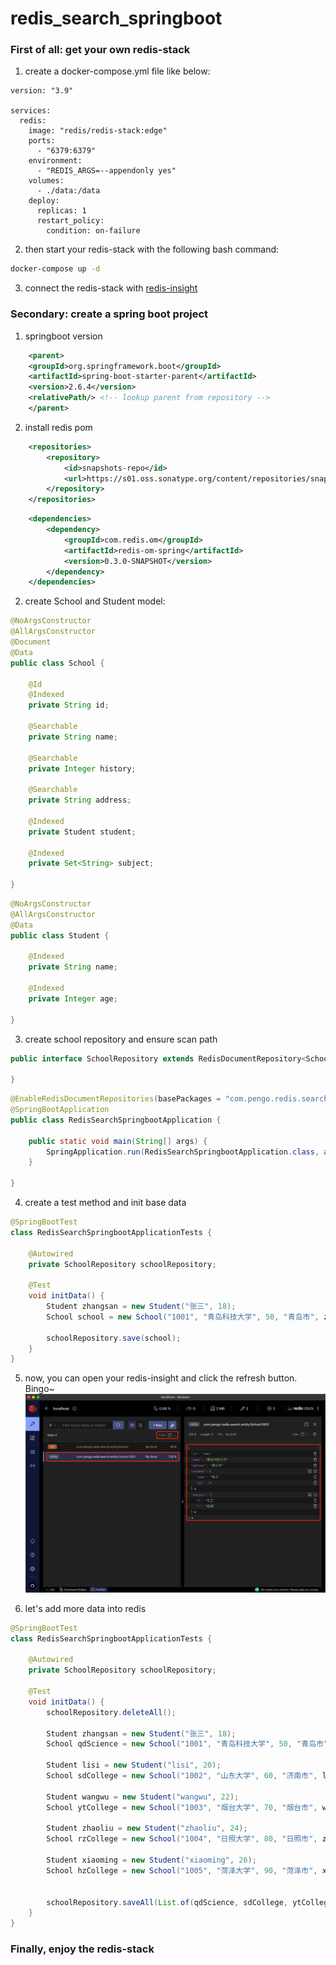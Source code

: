 # redis_search_springboot

### First of all: get your own redis-stack
1. create a docker-compose.yml file like below:
```docker
version: "3.9"

services:
  redis:
    image: "redis/redis-stack:edge"
    ports:
      - "6379:6379"
    environment:
      - "REDIS_ARGS=--appendonly yes"
    volumes:
      - ./data:/data
    deploy:
      replicas: 1
      restart_policy:
        condition: on-failure
```

2. then start your redis-stack with the following bash command:
```bash
docker-compose up -d
```

3. connect the redis-stack with [redis-insight](https://redis.com/redis-enterprise/redis-insight/)

### Secondary: create a spring boot project
1. springboot version
```xml
    <parent>
    <groupId>org.springframework.boot</groupId>
    <artifactId>spring-boot-starter-parent</artifactId>
    <version>2.6.4</version>
    <relativePath/> <!-- lookup parent from repository -->
    </parent> 
```
2. install redis pom
```xml
    <repositories>
        <repository>
            <id>snapshots-repo</id>
            <url>https://s01.oss.sonatype.org/content/repositories/snapshots/</url>
        </repository>
    </repositories>
```
```xml
    <dependencies>
        <dependency>
            <groupId>com.redis.om</groupId>
            <artifactId>redis-om-spring</artifactId>
            <version>0.3.0-SNAPSHOT</version>
        </dependency>
    </dependencies>
```
2. create School and Student model:
```java
@NoArgsConstructor
@AllArgsConstructor
@Document
@Data
public class School {

    @Id
    @Indexed
    private String id;

    @Searchable
    private String name;

    @Searchable
    private Integer history;

    @Searchable
    private String address;

    @Indexed
    private Student student;

    @Indexed
    private Set<String> subject;

}
```
```java
@NoArgsConstructor
@AllArgsConstructor
@Data
public class Student {

    @Indexed
    private String name;

    @Indexed
    private Integer age;

}
```
3. create school repository and ensure scan path
```java
public interface SchoolRepository extends RedisDocumentRepository<School, String> {

}
```
```java
@EnableRedisDocumentRepositories(basePackages = "com.pengo.redis.search.*")
@SpringBootApplication
public class RedisSearchSpringbootApplication {

    public static void main(String[] args) {
        SpringApplication.run(RedisSearchSpringbootApplication.class, args);
    }

}
```
4. create a test method and init base data
```java
@SpringBootTest
class RedisSearchSpringbootApplicationTests {

    @Autowired
    private SchoolRepository schoolRepository;

    @Test
    void initData() {
        Student zhangsan = new Student("张三", 18);
        School school = new School("1001", "青岛科技大学", 50, "青岛市", zhangsan, Set.of("机械", "化工"));

        schoolRepository.save(school);
    }
}
```

5. now, you can open your redis-insight and click the refresh button. Bingo~
![data-01](picture/insight-01.png)

6. let's add more data into redis
```java
@SpringBootTest
class RedisSearchSpringbootApplicationTests {

    @Autowired
    private SchoolRepository schoolRepository;

    @Test
    void initData() {
        schoolRepository.deleteAll();

        Student zhangsan = new Student("张三", 18);
        School qdScience = new School("1001", "青岛科技大学", 50, "青岛市", zhangsan, Set.of("机械", "化工"));

        Student lisi = new Student("lisi", 20);
        School sdCollege = new School("1002", "山东大学", 60, "济南市", lisi, Set.of("音乐", "美术"));

        Student wangwu = new Student("wangwu", 22);
        School ytCollege = new School("1003", "烟台大学", 70, "烟台市", wangwu, Set.of("跳高", "跳远"));

        Student zhaoliu = new Student("zhaoliu", 24);
        School rzCollege = new School("1004", "日照大学", 80, "日照市", zhaoliu, Set.of("语文", "数学"));

        Student xiaoming = new Student("xiaoming", 26);
        School hzCollege = new School("1005", "菏泽大学", 90, "菏泽市", xiaoming, Set.of("政治", "英语"));


        schoolRepository.saveAll(List.of(qdScience, sdCollege, ytCollege, rzCollege, hzCollege));
    }
}
```

### Finally, enjoy the redis-stack